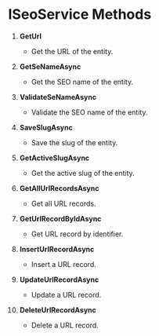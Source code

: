 # ISeoService Methods

1. **GetUrl**
   - Get the URL of the entity.

2. **GetSeNameAsync**
   - Get the SEO name of the entity.

3. **ValidateSeNameAsync**
   - Validate the SEO name of the entity.

4. **SaveSlugAsync**
   - Save the slug of the entity.

5. **GetActiveSlugAsync**
   - Get the active slug of the entity.

6. **GetAllUrlRecordsAsync**
   - Get all URL records.

7. **GetUrlRecordByIdAsync**
   - Get URL record by identifier.

8. **InsertUrlRecordAsync**
   - Insert a URL record.

9. **UpdateUrlRecordAsync**
   - Update a URL record.

10. **DeleteUrlRecordAsync**
    - Delete a URL record.